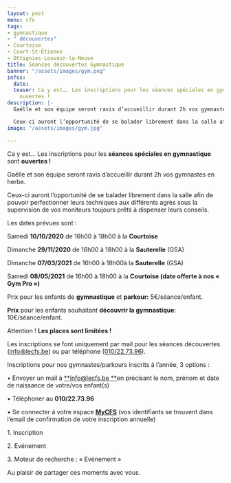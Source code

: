 ```yaml
---
layout: post
menu: cfs
tags:
- gymnastique
- " découvertes"
- Courtoise
- Court-St-Étienne
- Ottignies-Louvain-la-Neuve
title: Séances découvertes Gymnastique
banner: "/assets/images/gym.png"
infos:
  date: 
  teaser: Ca y est…. Les inscriptions pour les séances spéciales en gymnastique sont
    ouvertes !
description: |-
  Gaëlle et son équipe seront ravis d’accueillir durant 2h vos gymnastes en herbe.

  Ceux-ci auront l’opportunité de se balader librement dans la salle afin de pouvoir perfectionner leurs techniques aux différents agrès sous la supervision de vos moniteurs toujours prêts à dispenser leurs conseils.
image: "/assets/images/gym.jpg"

---
```

Ca y est… Les inscriptions pour les **séances spéciales en gymnastique** sont **ouvertes !**

Gaëlle et son équipe seront ravis d’accueillir durant 2h vos gymnastes en herbe.

Ceux-ci auront l’opportunité de se balader librement dans la salle afin de pouvoir perfectionner leurs techniques aux différents agrès sous la supervision de vos moniteurs toujours prêts à dispenser leurs conseils.

  
Les dates prévues sont :

Samedi **10/10/2020** de 16h00 à 18h00 à la **Courtoise**

Dimanche **29/11/2020** de 16h00 à 18h00 à la **Sauterelle** (GSA)

Dimanche **07/03/2021** de 16h00 à 18h00à la **Sauterelle** (GSA)

Samedi **08/05/2021** de 16h00 à 18h00 à la **Courtoise (date offerte à nos « Gym Pro »)**

  
Prix pour les enfants de **gymnastique** et **parkour:** 5€/séance/enfant.

**Prix** pour les enfants souhaitant **découvrir la gymnastique**: 10€/séance/enfant.

  
Attention ! **Les places sont limitées !**

Les inscriptions se font uniquement par mail pour les séances découvertes ([info@lecfs.be](mailto:info@lecfs.be)) ou par téléphone ([010/22.73.96](tel:+3210227396)).

  
Inscriptions pour nos gymnastes/parkours inscrits à l’année, 3 options :

• Envoyer un mail à [**info@lecfs.be **](mailto:info@lecfs.be)en précisant le nom, prénom et date de naissance de votre/vos enfant(s)

• Téléphoner au **010/22.73.96**

• Se connecter à votre espace [**MyCFS**](http://www.mycfs.be) (vos identifiants se trouvent dans l’email de confirmation de votre inscription annuelle)

1\. Inscription

2\. Evénement

3\. Moteur de recherche : « Evénement »

Au plaisir de partager ces moments avec vous.